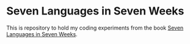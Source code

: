 # Seven Languages in Seven Weeks

This is repository to hold my coding experiments from the book [Seven Languages in Seven Weeks](https://pragprog.com/book/btlang/seven-languages-in-seven-weeks).
